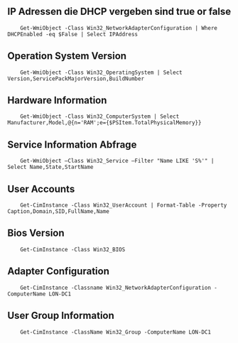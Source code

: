 ## IP Adressen die DHCP vergeben sind true or false
	    Get-WmiObject -Class Win32_NetworkAdapterConfiguration | Where DHCPEnabled -eq $False | Select IPAddress

## Operation System Version
	    Get-WmiObject -Class Win32_OperatingSystem | Select Version,ServicePackMajorVersion,BuildNumber

## Hardware Information
	    Get-WmiObject -Class Win32_ComputerSystem | Select Manufacturer,Model,@{n='RAM';e={$PSItem.TotalPhysicalMemory}}

## Service Information Abfrage
	    Get-WmiObject –Class Win32_Service –Filter "Name LIKE 'S%'" | Select Name,State,StartName

## User Accounts
	    Get-CimInstance -Class Win32_UserAccount | Format-Table -Property Caption,Domain,SID,FullName,Name

## Bios Version
	    Get-CimInstance -Class Win32_BIOS

## Adapter Configuration
    	Get-CimInstance -Classname Win32_NetworkAdapterConfiguration -ComputerName LON-DC1

## User Group Information
    	Get-CimInstance -ClassName Win32_Group -ComputerName LON-DC1
